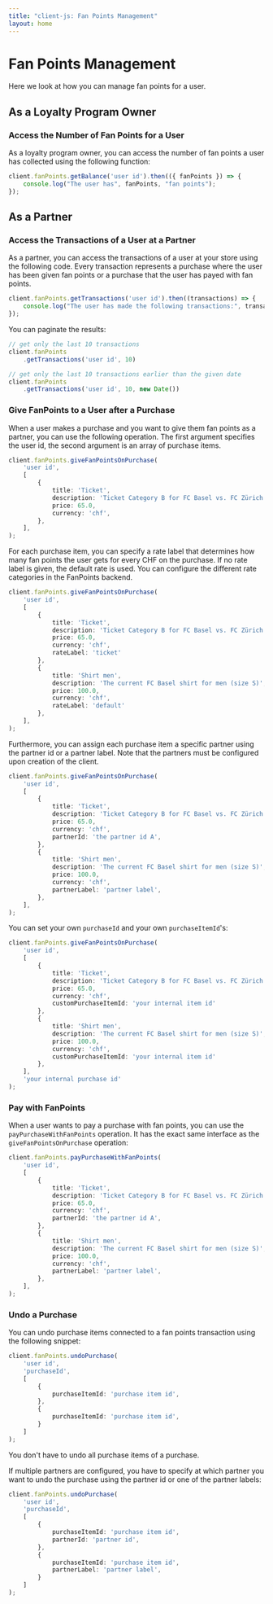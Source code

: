 ```yaml
---
title: "client-js: Fan Points Management"
layout: home
---
```


# Fan Points Management

Here we look at how you can manage fan points for a user.

## As a Loyalty Program Owner

### Access the Number of Fan Points for a User

As a loyalty program owner, you can access the number of fan points a user has collected using the following function:

```typescript
client.fanPoints.getBalance('user id').then(({ fanPoints }) => {
    console.log("The user has", fanPoints, "fan points");
});
```

## As a Partner

### Access the Transactions of a User at a Partner

As a partner, you can access the transactions of a user at your store using the following code. Every transaction represents a purchase where the user has been given fan points or a purchase that the user has payed with fan points.

```typescript
client.fanPoints.getTransactions('user id').then((transactions) => {
    console.log("The user has made the following transactions:", transactions);
});
```

You can paginate the results:

```typescript
// get only the last 10 transactions
client.fanPoints
    .getTransactions('user id', 10)

// get only the last 10 transactions earlier than the given date
client.fanPoints
    .getTransactions('user id', 10, new Date())
```

### Give FanPoints to a User after a Purchase

When a user makes a purchase and you want to give them fan points as a partner, you can use the following operation. The first argument specifies the user id, the second argument is an array of purchase items.

```typescript
client.fanPoints.giveFanPointsOnPurchase(
    'user id',
    [
        {
            title: 'Ticket',
            description: 'Ticket Category B for FC Basel vs. FC Zürich',
            price: 65.0,
            currency: 'chf',
        },
    ],
);
```

For each purchase item, you can specify a rate label that determines how many fan points the user gets for every CHF on the purchase. If no rate label is given, the default rate is used. You can configure the different rate categories in the FanPoints backend.

```typescript
client.fanPoints.giveFanPointsOnPurchase(
    'user id',
    [
        {
            title: 'Ticket',
            description: 'Ticket Category B for FC Basel vs. FC Zürich',
            price: 65.0,
            currency: 'chf',
            rateLabel: 'ticket'
        },
        {
            title: 'Shirt men',
            description: 'The current FC Basel shirt for men (size S)',
            price: 100.0,
            currency: 'chf',
            rateLabel: 'default'
        },
    ],
);
```

Furthermore, you can assign each purchase item a specific partner using the partner id or a partner label. Note that the partners must be configured upon creation of the client.

```typescript
client.fanPoints.giveFanPointsOnPurchase(
    'user id',
    [
        {
            title: 'Ticket',
            description: 'Ticket Category B for FC Basel vs. FC Zürich',
            price: 65.0,
            currency: 'chf',
            partnerId: 'the partner id A',
        },
        {
            title: 'Shirt men',
            description: 'The current FC Basel shirt for men (size S)',
            price: 100.0,
            currency: 'chf',
            partnerLabel: 'partner label',
        },
    ],
);
```

You can set your own `purchaseId` and your own `purchaseItemId`'s:

```typescript
client.fanPoints.giveFanPointsOnPurchase(
    'user id',
    [
        {
            title: 'Ticket',
            description: 'Ticket Category B for FC Basel vs. FC Zürich',
            price: 65.0,
            currency: 'chf',
            customPurchaseItemId: 'your internal item id'
        },
        {
            title: 'Shirt men',
            description: 'The current FC Basel shirt for men (size S)',
            price: 100.0,
            currency: 'chf',
            customPurchaseItemId: 'your internal item id'
        },
    ],
    'your internal purchase id'
);
```

### Pay with FanPoints

When a user wants to pay a purchase with fan points, you can use the `payPurchaseWithFanPoints` operation. It has the exact same interface as the `giveFanPointsOnPurchase` operation:


```typescript
client.fanPoints.payPurchaseWithFanPoints(
    'user id',
    [
        {
            title: 'Ticket',
            description: 'Ticket Category B for FC Basel vs. FC Zürich',
            price: 65.0,
            currency: 'chf',
            partnerId: 'the partner id A',
        },
        {
            title: 'Shirt men',
            description: 'The current FC Basel shirt for men (size S)',
            price: 100.0,
            currency: 'chf',
            partnerLabel: 'partner label',
        },
    ],
);
```

### Undo a Purchase

You can undo purchase items connected to a fan points transaction using the following snippet:

```typescript
client.fanPoints.undoPurchase(
    'user id',
    'purchaseId',
    [
        {
            purchaseItemId: 'purchase item id',
        },
        {
            purchaseItemId: 'purchase item id',
        }
    ]
);
```

You don't have to undo all purchase items of a purchase.

If multiple partners are configured, you have to specify at which partner you want to undo the purchase using the partner id or one of the partner labels:

```typescript
client.fanPoints.undoPurchase(
    'user id',
    'purchaseId',
    [
        {
            purchaseItemId: 'purchase item id',
            partnerId: 'partner id',
        },
        {
            purchaseItemId: 'purchase item id',
            partnerLabel: 'partner label',
        }
    ]
);
```